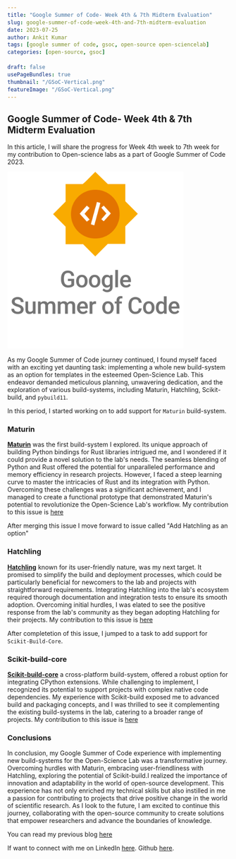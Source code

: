```yaml
---
title: "Google Summer of Code- Week 4th & 7th Midterm Evaluation"
slug: google-summer-of-code-week-4th-and-7th-midterm-evaluation
date: 2023-07-25
author: Ankit Kumar
tags: [google summer of code, gsoc, open-source open-sciencelab]
categories: [open-source, gsoc]
 
draft: false
usePageBundles: true
thumbnail: "/GSoC-Vertical.png"
featureImage: "/GSoC-Vertical.png"
---
```


## Google Summer of Code- Week 4th & 7th Midterm Evaluation
In this article, I will share the progress for Week 4th week to 7th week for my contribution to Open-science labs as a part of Google Summer of Code 2023.

 <img src="GSoC-Vertical.png" width="400">

As my Google Summer of Code journey continued, I found myself faced with an exciting yet daunting task: implementing a whole new build-system as an option for templates in the esteemed Open-Science Lab. This endeavor demanded meticulous planning, unwavering dedication, and the exploration of various build-systems, including Maturin, Hatchling, Scikit-build, and `pybuild11`.

In this period, I started working on to add support for `Maturin` build-system.

### Maturin 

[**Maturin**]() was the first build-system I explored. Its unique approach of building Python bindings for Rust libraries intrigued me, and I wondered if it could provide a novel solution to the lab's needs. The seamless blending of Python and Rust offered the potential for unparalleled performance and memory efficiency in research projects. However, I faced a steep learning curve to master the intricacies of Rust and its integration with Python. Overcoming these challenges was a significant achievement, and I managed to create a functional prototype that demonstrated Maturin's potential to revolutionize the Open-Science Lab's workflow. My contribution to this issue is [here](https://github.com/osl-incubator/scicookie/pull/152)

After merging this issue I move forward to issue called "Add Hatchling as an option" 

### Hatchling

[**Hatchling**]() known for its user-friendly nature, was my next target. It promised to simplify the build and deployment processes, which could be particularly beneficial for newcomers to the lab and projects with straightforward requirements. Integrating Hatchling into the lab's ecosystem required thorough documentation and integration tests to ensure its smooth adoption. Overcoming initial hurdles, I was elated to see the positive response from the lab's community as they began adopting Hatchling for their projects. My contribution to this issue is [here](https://github.com/osl-incubator/scicookie/pull/144)

After completetion of this issue, I jumped to a task to add support for `Scikit-Build-Core`.

### Scikit-build-core

[**Scikit-build-core**]() a cross-platform build-system, offered a robust option for integrating CPython extensions. While challenging to implement, I recognized its potential to support projects with complex native code dependencies. My experience with Scikit-build exposed me to advanced build and packaging concepts, and I was thrilled to see it complementing the existing build-systems in the lab, catering to a broader range of projects. My contribution to this issue is [here](https://github.com/osl-incubator/scicookie/pull/161)

### Conclusions

In conclusion, my Google Summer of Code experience with implementing new build-systems for the Open-Science Lab was a transformative journey. Overcoming hurdles with Maturin, embracing user-friendliness with Hatchling, exploring the potential of Scikit-build.I realized the importance of innovation and adaptability in the world of open-source development. This experience has not only enriched my technical skills but also instilled in me a passion for contributing to projects that drive positive change in the world of scientific research. As I look to the future, I am excited to continue this journey, collaborating with the open-source community to create solutions that empower researchers and advance the boundaries of knowledge.

You can read my previous blog [here](https://medium.com/@ayeankit)

If want to connect with me on LinkedIn [here](https://www.linkedin.com/in/ayeankit/). Github [here](https://github.com/ayeankit).
